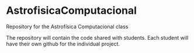 # AstrofisicaComputacional
Repository for the Astrofísica Computacional class

The repository will contain the code shared with students.
Each student will have their own github for the individual project.

